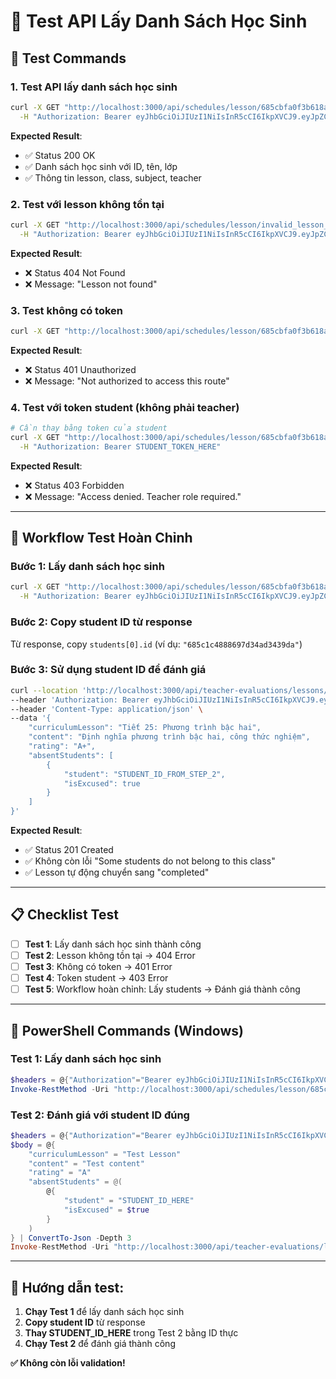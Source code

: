 # 🧪 Test API Lấy Danh Sách Học Sinh

## 🚀 **Test Commands**

### **1. Test API lấy danh sách học sinh**
```bash
curl -X GET "http://localhost:3000/api/schedules/lesson/685cbfa0f3b618a9802fb0ef/students" \
  -H "Authorization: Bearer eyJhbGciOiJIUzI1NiIsInR5cCI6IkpXVCJ9.eyJpZCI6IjY4NTU4MDAzMDY3MmZlYTU4NjU4MjdkMSIsImlhdCI6MTc1MTE3NzY4NiwiZXhwIjoxNzUxMjY0MDg2fQ.hDUwrqxQ9a06dnxMHy-8Ky7Wv_pPATD0LOC8sf5-MGQ"
```

**Expected Result**: 
- ✅ Status 200 OK
- ✅ Danh sách học sinh với ID, tên, lớp
- ✅ Thông tin lesson, class, subject, teacher

### **2. Test với lesson không tồn tại**
```bash
curl -X GET "http://localhost:3000/api/schedules/lesson/invalid_lesson_id/students" \
  -H "Authorization: Bearer eyJhbGciOiJIUzI1NiIsInR5cCI6IkpXVCJ9.eyJpZCI6IjY4NTU4MDAzMDY3MmZlYTU4NjU4MjdkMSIsImlhdCI6MTc1MTE3NzY4NiwiZXhwIjoxNzUxMjY0MDg2fQ.hDUwrqxQ9a06dnxMHy-8Ky7Wv_pPATD0LOC8sf5-MGQ"
```

**Expected Result**: 
- ❌ Status 404 Not Found
- ❌ Message: "Lesson not found"

### **3. Test không có token**
```bash
curl -X GET "http://localhost:3000/api/schedules/lesson/685cbfa0f3b618a9802fb0ef/students"
```

**Expected Result**: 
- ❌ Status 401 Unauthorized
- ❌ Message: "Not authorized to access this route"

### **4. Test với token student (không phải teacher)**
```bash
# Cần thay bằng token của student
curl -X GET "http://localhost:3000/api/schedules/lesson/685cbfa0f3b618a9802fb0ef/students" \
  -H "Authorization: Bearer STUDENT_TOKEN_HERE"
```

**Expected Result**: 
- ❌ Status 403 Forbidden
- ❌ Message: "Access denied. Teacher role required."

---

## 🔗 **Workflow Test Hoàn Chỉnh**

### **Bước 1: Lấy danh sách học sinh**
```bash
curl -X GET "http://localhost:3000/api/schedules/lesson/685cbfa0f3b618a9802fb0ef/students" \
  -H "Authorization: Bearer eyJhbGciOiJIUzI1NiIsInR5cCI6IkpXVCJ9.eyJpZCI2ODU1ODAwMzA2NzJmZWE1ODY1ODI3ZDEiLCJpYXQiOjE3NTExNzc2ODYsImV4cCI6MTc1MTI2NDA4Nn0.hDUwrqxQ9a06dnxMHy-8Ky7Wv_pPATD0LOC8sf5-MGQ"
```

### **Bước 2: Copy student ID từ response**
Từ response, copy `students[0].id` (ví dụ: `"685c1c4888697d34ad3439da"`)

### **Bước 3: Sử dụng student ID để đánh giá**
```bash
curl --location 'http://localhost:3000/api/teacher-evaluations/lessons/685cbfa0f3b618a9802fb0ef/evaluate' \
--header 'Authorization: Bearer eyJhbGciOiJIUzI1NiIsInR5cCI6IkpXVCJ9.eyJpZCI6IjY4NTU4MDAzMDY3MmZlYTU4NjU4MjdkMSIsImlhdCI6MTc1MTE3NzY4NiwiZXhwIjoxNzUxMjY0MDg2fQ.hDUwrqxQ9a06dnxMHy-8Ky7Wv_pPATD0LOC8sf5-MGQ' \
--header 'Content-Type: application/json' \
--data '{
    "curriculumLesson": "Tiết 25: Phương trình bậc hai",
    "content": "Định nghĩa phương trình bậc hai, công thức nghiệm",
    "rating": "A+",
    "absentStudents": [
        {
            "student": "STUDENT_ID_FROM_STEP_2",
            "isExcused": true
        }
    ]
}'
```

**Expected Result**: 
- ✅ Status 201 Created
- ✅ Không còn lỗi "Some students do not belong to this class"
- ✅ Lesson tự động chuyển sang "completed"

---

## 📋 **Checklist Test**

- [ ] **Test 1**: Lấy danh sách học sinh thành công
- [ ] **Test 2**: Lesson không tồn tại → 404 Error
- [ ] **Test 3**: Không có token → 401 Error  
- [ ] **Test 4**: Token student → 403 Error
- [ ] **Test 5**: Workflow hoàn chỉnh: Lấy students → Đánh giá thành công

---

## 🎯 **PowerShell Commands (Windows)**

### **Test 1: Lấy danh sách học sinh**
```powershell
$headers = @{"Authorization"="Bearer eyJhbGciOiJIUzI1NiIsInR5cCI6IkpXVCJ9.eyJpZCI6IjY4NTU4MDAzMDY3MmZlYTU4NjU4MjdkMSIsImlhdCI6MTc1MTE3NzY4NiwiZXhwIjoxNzUxMjY0MDg2fQ.hDUwrqxQ9a06dnxMHy-8Ky7Wv_pPATD0LOC8sf5-MGQ"}
Invoke-RestMethod -Uri "http://localhost:3000/api/schedules/lesson/685cbfa0f3b618a9802fb0ef/students" -Method GET -Headers $headers
```

### **Test 2: Đánh giá với student ID đúng**
```powershell
$headers = @{"Authorization"="Bearer eyJhbGciOiJIUzI1NiIsInR5cCI6IkpXVCJ9.eyJpZCI6IjY4NTU4MDAzMDY3MmZlYTU4NjU4MjdkMSIsImlhdCI6MTc1MTE3NzY4NiwiZXhwIjoxNzUxMjY0MDg2fQ.hDUwrqxQ9a06dnxMHy-8Ky7Wv_pPATD0LOC8sf5-MGQ"; "Content-Type"="application/json"}
$body = @{
    "curriculumLesson" = "Test Lesson"
    "content" = "Test content"
    "rating" = "A"
    "absentStudents" = @(
        @{
            "student" = "STUDENT_ID_HERE"
            "isExcused" = $true
        }
    )
} | ConvertTo-Json -Depth 3
Invoke-RestMethod -Uri "http://localhost:3000/api/teacher-evaluations/lessons/685cbfa0f3b618a9802fb0ef/evaluate" -Method POST -Headers $headers -Body $body
```

---

## 🚀 **Hướng dẫn test:**

1. **Chạy Test 1** để lấy danh sách học sinh
2. **Copy student ID** từ response
3. **Thay STUDENT_ID_HERE** trong Test 2 bằng ID thực
4. **Chạy Test 2** để đánh giá thành công

**✅ Không còn lỗi validation!** 